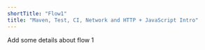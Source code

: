 ```yaml
---
shortTitle: "Flow1"
title: "Maven, Test, CI, Network and HTTP + JavaScript Intro"
---
```


Add some details about flow 1
